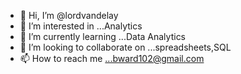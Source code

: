 - 👋 Hi, I’m @lordvandelay
- 👀 I’m interested in ...Analytics
- 🌱 I’m currently learning ...Data Analytics
- 💞️ I’m looking to collaborate on ...spreadsheets,SQL
- 📫 How to reach me ...bward102@gmail.com

<!---
lordvandelay/lordvandelay is a ✨ special ✨ repository because its `README.md` (this file) appears on your GitHub profile.
You can click the Preview link to take a look at your changes.
--->
